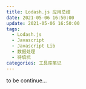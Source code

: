 ```yaml
---
title: Lodash.js 应用总结
date: 2021-05-06 16:50:00
update: 2021-05-06 16:50:00
tags:
  - Lodash.js
  - Javascript
  - Javascript Lib
  - 数据处理
  - 待填坑
categories: 工具库笔记
---
```


to be continue...